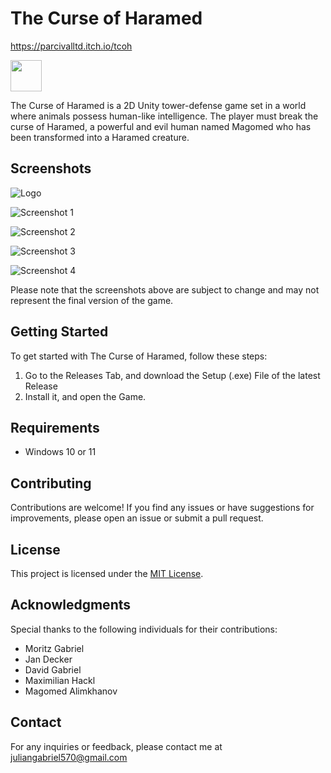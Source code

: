 # The Curse of Haramed 
https://parcivalltd.itch.io/tcoh

<img src="https://github.com/ParcivalLTD/The-Curse-of-Haramed/assets/79400664/90b918d1-54dd-4a66-9d02-f543d3ea4d65" width="50" height="50"> 

The Curse of Haramed is a 2D Unity tower-defense game set in a world where animals possess human-like intelligence. The player must break the curse of Haramed, a powerful and evil human named Magomed who has been transformed into a Haramed creature.

## Screenshots

![Logo](https://github.com/ParcivalLTD/The-Curse-of-Haramed/assets/79400664/0a694c4d-c375-4cb8-a3b5-82127cb23a3c)

![Screenshot 1](https://github.com/ParcivalLTD/The-Curse-of-Haramed/assets/79400664/aec4d876-b3a3-4380-ac71-33cddf69f672)

![Screenshot 2](https://github.com/ParcivalLTD/The-Curse-of-Haramed/assets/79400664/bb7dd0be-ff5a-4f4f-823a-9a6a7a50f13e)

![Screenshot 3](https://github.com/ParcivalLTD/The-Curse-of-Haramed/assets/79400664/47e7f8df-c0b4-494c-bbfd-302aa5480806)

![Screenshot 4](https://github.com/ParcivalLTD/The-Curse-of-Haramed/assets/79400664/b02cf3e3-0a32-47ea-b202-d971ecbe3024)

Please note that the screenshots above are subject to change and may not represent the final version of the game.

## Getting Started

To get started with The Curse of Haramed, follow these steps:

1. Go to the Releases Tab, and download the Setup (.exe) File of the latest Release
2. Install it, and open the Game.

## Requirements

- Windows 10 or 11

## Contributing

Contributions are welcome! If you find any issues or have suggestions for improvements, please open an issue or submit a pull request.

## License

This project is licensed under the [MIT License](LICENSE).

## Acknowledgments

Special thanks to the following individuals for their contributions:

- Moritz Gabriel
- Jan Decker
- David Gabriel
- Maximilian Hackl
- Magomed Alimkhanov

## Contact

For any inquiries or feedback, please contact me at juliangabriel570@gmail.com
